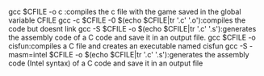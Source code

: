 gcc $CFILE -o c :compiles the c file with the game saved in the global variable CFILE
gcc -c $CFILE -0 $(echo $CFILE|tr '.c' '.o'):compiles the code but doesnt link
gcc -S $CFILE -o $(echo $CFILE|tr '.c' '.s'):generates the assembly code of a C code and save it in an output file.
gcc $CFILE -o cisfun:compiles a C file and creates an executable named cisfun
gcc -S -masm=intel $CFILE -o $(echo $CFILE|tr '.c' '.s'):generates the assembly code (Intel syntax) of a C code and save it in an output file

